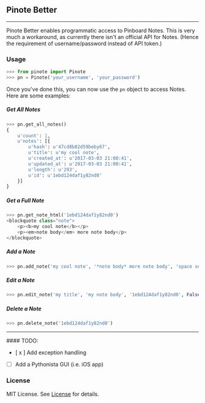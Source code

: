 ## Pinote Better
<hr>

Pinote Better enables programmatic access to Pinboard Notes. This is very much a workaround, as currently there isn't an official API for Notes. (Hence the requirement of username/password instead of API token.)


### Usage
```python
>>> from pinote import Pinote
>>> pn = Pinote('your_username', 'your_password')
```

Once you've done this, you can now use the `pn` object to access Notes. Here are some examples:

##### Get All Notes
```python
>>> pn.get_all_notes()
{
    u'count': 1,
    u'notes': [{
        u'hash': u'47cd8b82d59beby67',
        u'title': u'my cool note',
        u'created_at': u'2017-03-03 21:00:41',
        u'updated_at': u'2017-03-03 21:00:41',
        u'length': u'293',
        u'id': u'1ebd124daf1y82nd0'
    }]
}
```

##### Get a Full Note
```python
>>> pn.get_note_html('1ebd124daf1y82nd0')
<blockquote class="note">
    <p><b>my cool note</b></p>
    <p><em>note body</em> more note body</p>
</blockquote>
```

##### Add a Note
```python
>>> pn.add_note('my cool note', '*note body* more note body', 'space separated tags', True, False)
```

##### Edit a Note
```python
>>> pn.edit_note('my title', 'my note body', '1ebd124daf1y82nd0', False)
```

##### Delete a Note
```python
>>> pn.delete_note('1ebd124daf1y82nd0')
```

<hr>
#### TODO:

- [ x ] Add exception handling
- [ ] Add a Pythonista GUI (i.e. iOS app)


### License
MIT License. See [License](<LICENSE>) for details.